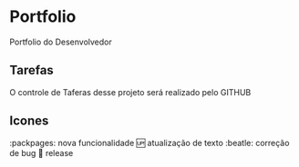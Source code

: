 # Portfolio
Portfolio do Desenvolvedor

## Tarefas 

O controle de Taferas desse projeto será realizado pelo GITHUB

## Icones 

:packpages: nova funcionalidade 
:up: atualização de texto
:beatle: correção de bug
:checkered_flag: release 


